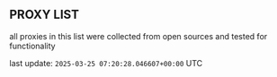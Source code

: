 ## PROXY LIST

all proxies in this list were collected from open sources and tested for functionality

last update: `2025-03-25 07:20:28.046607+00:00` UTC